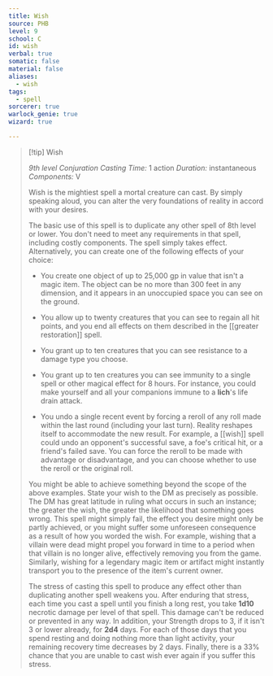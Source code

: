 ```yaml
---
title: Wish
source: PHB
level: 9
school: C
id: wish
verbal: true
somatic: false
material: false
aliases:
  - wish
tags:
  - spell
sorcerer: true
warlock_genie: true
wizard: true

---
```

>[!tip] Wish
>
> *9th level Conjuration*
> *Casting Time:* 1 action
> *Duration:* instantaneous
> *Components:* V
>
>Wish is the mightiest spell a mortal creature can cast. By simply speaking aloud, you can alter the very foundations of reality in accord with your desires.
>
>The basic use of this spell is to duplicate any other spell of 8th level or lower. You don't need to meet any requirements in that spell, including costly components. The spell simply takes effect. Alternatively, you can create one of the following effects of your choice:
>
>-  You create one object of up to 25,000 gp in value that isn't a magic item. The object can be no more than 300 feet in any dimension, and it appears in an unoccupied space you can see on the ground.
>
>-  You allow up to twenty creatures that you can see to regain all hit points, and you end all effects on them described in the [[greater restoration]] spell.
>
>-  You grant up to ten creatures that you can see resistance to a damage type you choose.
>
>-  You grant up to ten creatures you can see immunity to a single spell or other magical effect for 8 hours. For instance, you could make yourself and all your companions immune to a **lich**'s life drain attack.
>
>-  You undo a single recent event by forcing a reroll of any roll made within the last round (including your last turn). Reality reshapes itself to accommodate the new result. For example, a [[wish]] spell could undo an opponent's successful save, a foe's critical hit, or a friend's failed save. You can force the reroll to be made with advantage or disadvantage, and you can choose whether to use the reroll or the original roll.
>
>You might be able to achieve something beyond the scope of the above examples. State your wish to the DM as precisely as possible. The DM has great latitude in ruling what occurs in such an instance; the greater the wish, the greater the likelihood that something goes wrong. This spell might simply fail, the effect you desire might only be partly achieved, or you might suffer some unforeseen consequence as a result of how you worded the wish. For example, wishing that a villain were dead might propel you forward in time to a period when that villain is no longer alive, effectively removing you from the game. Similarly, wishing for a legendary magic item or artifact might instantly transport you to the presence of the item's current owner.
>
>The stress of casting this spell to produce any effect other than duplicating another spell weakens you. After enduring that stress, each time you cast a spell until you finish a long rest, you take **1d10** necrotic damage per level of that spell. This damage can't be reduced or prevented in any way. In addition, your Strength drops to 3, if it isn't 3 or lower already, for **2d4** days. For each of those days that you spend resting and doing nothing more than light activity, your remaining recovery time decreases by 2 days. Finally, there is a 33% chance that you are unable to cast wish ever again if you suffer this stress.
>

